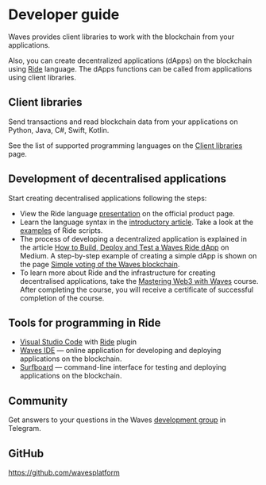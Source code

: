 # Developer guide

Waves provides client libraries to work with the blockchain from your applications.

Also, you can create decentralized applications (dApps) on the blockchain using [Ride](/en/ride/) language. The dApps functions can be called from applications using client libraries.

## Client libraries

Send transactions and read blockchain data from your applications on Python, Java, C#, Swift, Kotlin.

See the list of supported programming languages on the [Client libraries](/en/building-apps/waves-api-and-sdk/client-libraries/) page.

## Development of decentralised applications

Start creating decentralised applications following the steps:

- View the Ride language [presentation](https://wavesprotocol.org/protocol/ride) on the official product page.
- Learn the language syntax in the [introductory article](/en/ride/getting-started). Take a look at the [examples](https://github.com/wavesplatform/ride-examples) of Ride scripts.
- The process of developing a decentralized application is explained in the article [How to Build, Deploy and Test a Waves Ride dApp](https://medium.com/wavesprotocol/how-to-build-deploy-and-test-a-waves-ride-dapp-785311f58c2) on Medium. A step-by-step example of creating a simple dApp is shown on the page [Simple voting of the Waves blockchain](/en/building-apps/smart-contracts/simple-voting-on-the-waves-blockchain).
- To learn more about Ride and the infrastructure for creating decentralised applications, take the [Mastering Web3 with Waves](https://www.coursera.org/learn/mastering-web3-waves) course. After completing the course, you will receive a certificate of successful completion of the course.

## Tools for programming in Ride

- [Visual Studio Code](https://code.visualstudio.com/) with [Ride](https://github.com/wavesplatform/ride-vscode) plugin
- [Waves IDE](https://waves-ide.com/) — online application for developing and deploying applications on the blockchain.
- [Surfboard](https://github.com/wavesplatform/Surfboard) — command-line interface for testing and deploying applications on the blockchain.

## Community

Get answers to your questions in the Waves [development group](https://t.me/waves_ride_dapps_dev) in Telegram.

## GitHub

<https://github.com/wavesplatform>

